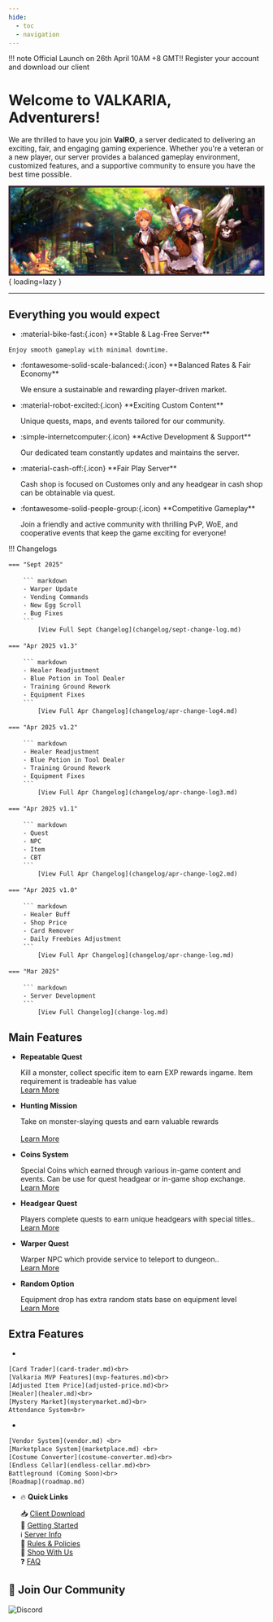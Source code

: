 ```yaml
---
hide:
  - toc
  - navigation
---
```


!!! note 
    Official Launch on 26th April 10AM +8 GMT!! Register your account and download our client
<br>

# Welcome to **VALKARIA**, Adventurers!

We are thrilled to have you join **ValRO**, a  server dedicated to delivering an exciting, fair, and engaging gaming experience. Whether you're a veteran or a new player, our server provides a balanced gameplay environment, customized features, and a supportive community to ensure you have the best time possible.

<!-- [Register Now](#){ .md-button .md-button--primary } -->

![Banner](assets/banner.png){ loading=lazy }

----------------------------------------------

## Everything you would expect
<div class="grid cards" markdown>

-    <p class="custom-feature"> :material-bike-fast:{.icon} **Stable & Lag-Free Server**</p>
    
    Enjoy smooth gameplay with minimal downtime.  
    
-   <p class="custom-feature"> :fontawesome-solid-scale-balanced:{.icon} **Balanced Rates & Fair Economy**</p>

    We ensure a sustainable and rewarding player-driven market.  

-   <p class="custom-feature"> :material-robot-excited:{.icon} **Exciting Custom Content**</p>

    Unique quests, maps, and events tailored for our community.  

-   <p class="custom-feature"> :simple-internetcomputer:{.icon} **Active Development & Support**</p>

    Our dedicated team constantly updates and maintains the server.  

-   <p class="custom-feature"> :material-cash-off:{.icon} **Fair Play Server**</p>

    Cash shop is focused on Customes only and any headgear in cash shop can be obtainable via quest.

-   <p class="custom-feature"> :fontawesome-solid-people-group:{.icon} **Competitive Gameplay**</p>

    Join a friendly and active community with thrilling PvP, WoE, and cooperative events that keep the game exciting for everyone!

</div>

!!! Changelogs

    === "Sept 2025"

        ``` markdown 
        - Warper Update
        - Vending Commands
        - New Egg Scroll
        - Bug Fixes
        ```
            [View Full Sept Changelog](changelog/sept-change-log.md)

    === "Apr 2025 v1.3"

        ``` markdown 
        - Healer Readjustment
        - Blue Potion in Tool Dealer
        - Training Ground Rework
        - Equipment Fixes
        ```
            [View Full Apr Changelog](changelog/apr-change-log4.md)

    === "Apr 2025 v1.2"

        ``` markdown 
        - Healer Readjustment
        - Blue Potion in Tool Dealer
        - Training Ground Rework
        - Equipment Fixes
        ```
            [View Full Apr Changelog](changelog/apr-change-log3.md)            

    === "Apr 2025 v1.1"

        ``` markdown 
        - Quest
        - NPC
        - Item
        - CBT
        ```
            [View Full Apr Changelog](changelog/apr-change-log2.md)

    === "Apr 2025 v1.0"

        ``` markdown 
        - Healer Buff
        - Shop Price
        - Card Remover
        - Daily Freebies Adjustment
        ```
            [View Full Apr Changelog](changelog/apr-change-log.md)

    === "Mar 2025"

        ``` markdown 
        - Server Development
        ```
            [View Full Changelog](change-log.md)

## Main Features

<div class="grid cards" markdown>

-   **Repeatable Quest**
   
    
    Kill a monster, collect specific item to earn EXP rewards ingame. Item requirement is tradeable has value<br>
    [Learn More](daily-quest.md)

-   **Hunting Mission**
   
    
    Take on monster-slaying quests and earn valuable rewards<br><br>
    [Learn More](hunting-mission.md)

-   **Coins System**
   
    
    Special Coins which earned through various in-game content and events. Can be use for quest headgear or in-game shop exchange.<br>
    [Learn More](coin-system.md)

-   **Headgear Quest**
   
    
    Players complete quests to earn unique headgears with special titles..<br>
    [Learn More](headgear-quest.md)

-   **Warper Quest**
   
    
    Warper NPC which provide service to teleport to dungeon..<br>
    [Learn More](warper-quest.md)

-   **Random Option**
   
    
    Equipment drop has extra random stats base on equipment level<br>
    [Learn More](random-option.md)
</div>

## Extra Features

<div class="grid cards" markdown>
   
-   
    
    [Card Trader](card-trader.md)<br>
    [Valkaria MVP Features](mvp-features.md)<br>
    [Adjusted Item Price](adjusted-price.md)<br>
    [Healer](healer.md)<br>
    [Mystery Market](mysterymarket.md)<br>
    Attendance System<br>

- 

    [Vendor System](vendor.md) <br>
    [Marketplace System](marketplace.md) <br>
    [Costume Converter](costume-converter.md)<br>
    [Endless Cellar](endless-cellar.md)<br>
    Battleground (Coming Soon)<br>
    [Roadmap](roadmap.md)

- 🔥 **Quick Links**

    📥 [Client Download](download.md)<br>
    📖 [Getting Started](getting-started.md)<br>
    ℹ️ [Server Info](server-info.md)<br>
    📜 [Rules & Policies](rules.md)<br>
    🎁 [Shop With Us](supportus.md)<br>
    ❓ [FAQ](faq.md)<br>

</div>




## 📢 **Join Our Community**
![Discord](https://img.shields.io/discord/1350028562924830730?logo=discord&label=Join%20Our%20Discord&link=https%3A%2F%2Fdiscord.gg%2F6qQUbAeHrx)


